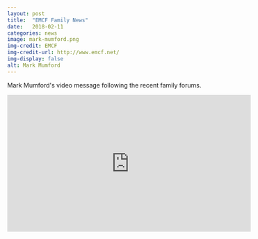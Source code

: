 ```yaml
---
layout: post
title:  "EMCF Family News"
date:   2018-02-11
categories: news
image: mark-mumford.png
img-credit: EMCF
img-credit-url: http://www.emcf.net/
img-display: false
alt: Mark Mumford
---
```

Mark Mumford's video message following the recent family forums.
<!--more-->

<iframe width="560" height="315" src="https://www.youtube.com/embed/CXLaLXmXrG4?rel=0" frameborder="0" allow="autoplay; encrypted-media" allowfullscreen></iframe>
